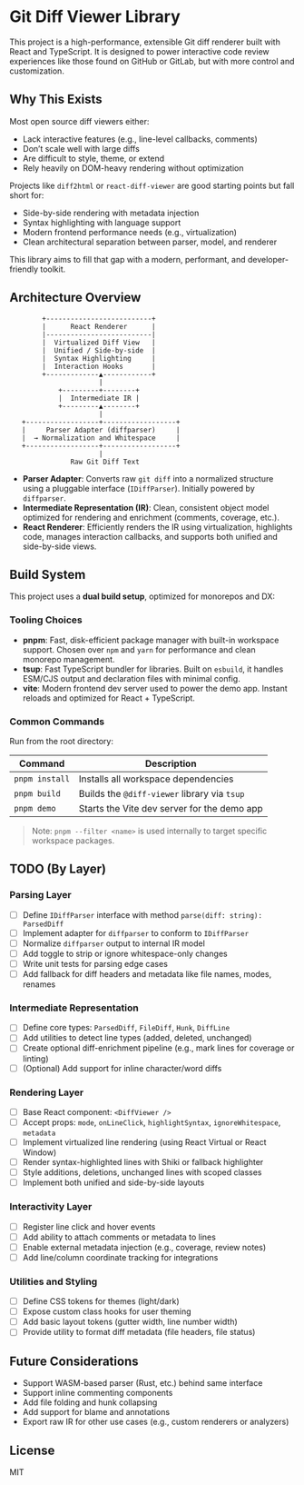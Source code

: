 # Git Diff Viewer Library

This project is a high-performance, extensible Git diff renderer built with React and TypeScript. It is designed to power interactive code review experiences like those found on GitHub or GitLab, but with more control and customization.

## Why This Exists

Most open source diff viewers either:

- Lack interactive features (e.g., line-level callbacks, comments)
- Don’t scale well with large diffs
- Are difficult to style, theme, or extend
- Rely heavily on DOM-heavy rendering without optimization

Projects like `diff2html` or `react-diff-viewer` are good starting points but fall short for:

- Side-by-side rendering with metadata injection
- Syntax highlighting with language support
- Modern frontend performance needs (e.g., virtualization)
- Clean architectural separation between parser, model, and renderer

This library aims to fill that gap with a modern, performant, and developer-friendly toolkit.

## Architecture Overview

            +--------------------------+
            |      React Renderer      |
            |--------------------------|
            |  Virtualized Diff View   |
            |  Unified / Side-by-side  |
            |  Syntax Highlighting     |
            |  Interaction Hooks       |
            +-------------▲------------+
                          |
                +---------+--------+
                |  Intermediate IR |
                +---------▲--------+
                          |
       +------------------+------------------+
       |     Parser Adapter (diffparser)     |
       |  → Normalization and Whitespace     |
       +------------------+------------------+
                          |
                   Raw Git Diff Text

- **Parser Adapter**: Converts raw `git diff` into a normalized structure using a pluggable interface (`IDiffParser`). Initially powered by `diffparser`.
- **Intermediate Representation (IR)**: Clean, consistent object model optimized for rendering and enrichment (comments, coverage, etc.).
- **React Renderer**: Efficiently renders the IR using virtualization, highlights code, manages interaction callbacks, and supports both unified and side-by-side views.

## Build System

This project uses a **dual build setup**, optimized for monorepos and DX:

### Tooling Choices

- **pnpm**: Fast, disk-efficient package manager with built-in workspace support. Chosen over `npm` and `yarn` for performance and clean monorepo management.
- **tsup**: Fast TypeScript bundler for libraries. Built on `esbuild`, it handles ESM/CJS output and declaration files with minimal config.
- **vite**: Modern frontend dev server used to power the demo app. Instant reloads and optimized for React + TypeScript.

### Common Commands

Run from the root directory:

| Command        | Description                                  |
| -------------- | -------------------------------------------- |
| `pnpm install` | Installs all workspace dependencies          |
| `pnpm build`   | Builds the `@diff-viewer` library via `tsup` |
| `pnpm demo`    | Starts the Vite dev server for the demo app  |

> Note: `pnpm --filter <name>` is used internally to target specific workspace packages.

## TODO (By Layer)

### Parsing Layer

- [ ] Define `IDiffParser` interface with method `parse(diff: string): ParsedDiff`
- [ ] Implement adapter for `diffparser` to conform to `IDiffParser`
- [ ] Normalize `diffparser` output to internal IR model
- [ ] Add toggle to strip or ignore whitespace-only changes
- [ ] Write unit tests for parsing edge cases
- [ ] Add fallback for diff headers and metadata like file names, modes, renames

### Intermediate Representation

- [ ] Define core types: `ParsedDiff`, `FileDiff`, `Hunk`, `DiffLine`
- [ ] Add utilities to detect line types (added, deleted, unchanged)
- [ ] Create optional diff-enrichment pipeline (e.g., mark lines for coverage or linting)
- [ ] (Optional) Add support for inline character/word diffs

### Rendering Layer

- [ ] Base React component: `<DiffViewer />`
- [ ] Accept props: `mode`, `onLineClick`, `highlightSyntax`, `ignoreWhitespace`, `metadata`
- [ ] Implement virtualized line rendering (using React Virtual or React Window)
- [ ] Render syntax-highlighted lines with Shiki or fallback highlighter
- [ ] Style additions, deletions, unchanged lines with scoped classes
- [ ] Implement both unified and side-by-side layouts

### Interactivity Layer

- [ ] Register line click and hover events
- [ ] Add ability to attach comments or metadata to lines
- [ ] Enable external metadata injection (e.g., coverage, review notes)
- [ ] Add line/column coordinate tracking for integrations

### Utilities and Styling

- [ ] Define CSS tokens for themes (light/dark)
- [ ] Expose custom class hooks for user theming
- [ ] Add basic layout tokens (gutter width, line number width)
- [ ] Provide utility to format diff metadata (file headers, file status)

## Future Considerations

- Support WASM-based parser (Rust, etc.) behind same interface
- Support inline commenting components
- Add file folding and hunk collapsing
- Add support for blame and annotations
- Export raw IR for other use cases (e.g., custom renderers or analyzers)

## License

MIT
